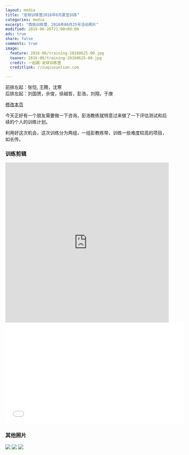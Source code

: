 ```yaml
---
layout: media
title: "足球训练营2016年6月夏至训练"
categories: media
excerpt: "西丽训练营，2016年06月25号活动照片"
modified: 2016-06-26T21:00+08:00
ads: true
share: false
comments: true
image:
  feature: 2016-06/training-20160625-00.jpg
  teaser: 2016-06/training-20160625-00.jpg
  credit: 一起踢·足球训练营
  creditlink: //zuqiuxunlian.com

---   
```

前排左起：张恺, 王腾，沈寒    
后排左起：刘国赟，佘俊，徐越哲，彭浩，刘翔，于庚

<a href="https://github.com/zuqiuxunlian/zuqiuxunlian/edit/gh-pages/_posts/media/2016-06-25-training-20160625.md" class="btn-info">修改本页</a>

今天正好有一个朋友需要做一下咨询，彭浩教练就特意过来做了一下评估测试和后续的个人的训练计划。

利用好这次机会，这次训练分为两组，一组彭教练带，训练一些难度较高的项目，如长传。

### 训练剪辑
<iframe height="498" width="510" src="http://player.youku.com/embed/XMTYyMjAyODY2OA==" frameborder="0" allowfullscreen="true"></iframe>
<iframe width="560" height="315" src="//www.youtube.com/embed/9e1nPyHXCFQ" frameborder="0"> </iframe>

### 其他照片
![](https://o8pwo778o.qnssl.com/images/2016-06/training-20160625-04.jpg)
![](https://o8pwo778o.qnssl.com/images/2016-06/training-20160625-01.jpg)
![](https://o8pwo778o.qnssl.com/images/2016-06/training-20160625-02.jpg)
